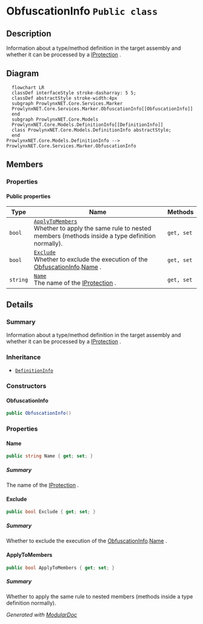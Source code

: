 # ObfuscationInfo `Public class`

## Description
Information about a type/method definition in the target assembly and whether it can be processed by a [IProtection](../../models/IProtection.md) .

## Diagram
```mermaid
  flowchart LR
  classDef interfaceStyle stroke-dasharray: 5 5;
  classDef abstractStyle stroke-width:4px
  subgraph ProwlynxNET.Core.Services.Marker
  ProwlynxNET.Core.Services.Marker.ObfuscationInfo[[ObfuscationInfo]]
  end
  subgraph ProwlynxNET.Core.Models
  ProwlynxNET.Core.Models.DefinitionInfo[[DefinitionInfo]]
  class ProwlynxNET.Core.Models.DefinitionInfo abstractStyle;
  end
ProwlynxNET.Core.Models.DefinitionInfo --> ProwlynxNET.Core.Services.Marker.ObfuscationInfo
```

## Members
### Properties
#### Public  properties
| Type | Name | Methods |
| --- | --- | --- |
| `bool` | [`ApplyToMembers`](#applytomembers)<br>Whether to apply the same rule to nested members (methods inside a type definition normally). | `get, set` |
| `bool` | [`Exclude`](#exclude)<br>Whether to exclude the execution of the [ObfuscationInfo](prowlynxnet/core/services/marker/ObfuscationInfo.md).[Name](#name) . | `get, set` |
| `string` | [`Name`](#name)<br>The name of the [IProtection](../../models/IProtection.md) . | `get, set` |

## Details
### Summary
Information about a type/method definition in the target assembly and whether it can be processed by a [IProtection](../../models/IProtection.md) .

### Inheritance
 - [
`DefinitionInfo`
](../../models/DefinitionInfo.md)

### Constructors
#### ObfuscationInfo
```csharp
public ObfuscationInfo()
```

### Properties
#### Name
```csharp
public string Name { get; set; }
```
##### Summary
The name of the [IProtection](../../models/IProtection.md) .

#### Exclude
```csharp
public bool Exclude { get; set; }
```
##### Summary
Whether to exclude the execution of the [ObfuscationInfo](prowlynxnet/core/services/marker/ObfuscationInfo.md).[Name](#name) .

#### ApplyToMembers
```csharp
public bool ApplyToMembers { get; set; }
```
##### Summary
Whether to apply the same rule to nested members (methods inside a type definition normally).

*Generated with* [*ModularDoc*](https://github.com/hailstorm75/ModularDoc)
